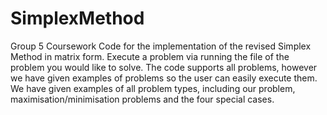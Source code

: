 # SimplexMethod
Group 5 Coursework Code for the implementation of the revised Simplex Method in matrix form.
Execute a problem via running the file of the problem you would like to solve. 
The code supports all problems, however we have given examples of problems so the user can easily execute them.
We have given examples of all problem types, including our problem, maximisation/minimisation problems and the four special cases.

